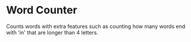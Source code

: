 # Word Counter
Counts words with extra features such as counting how many words end with 'in' that are longer than 4 letters.
